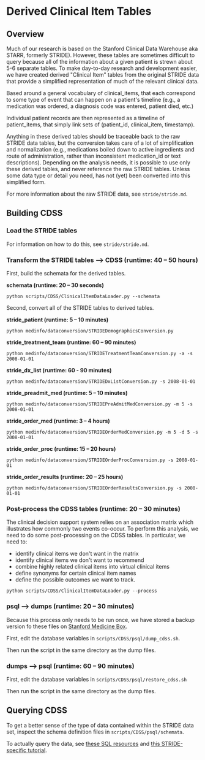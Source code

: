# Derived Clinical Item Tables

## Overview
Much of our research is based on the Stanford Clinical Data Warehouse
aka STARR, formerly STRIDE). However, these tables are sometimes difficult
to query because all of the information about a given patient is strewn about
5-6 separate tables. To make day-to-day research and development easier, we
have created derived "Clinical Item" tables from the original STRIDE data 
that provide a simplified representation of much of the relevant clinical data.

Based around a general vocabulary of clinical_items, that each correspond to 
some type of event that can happen on a patient's timeline 
(e.g., a medication was ordered, a diagnosis code was entered, patient died, etc.)

Individual patient records are then represented as a timeline of patient_items, 
that simply link sets of (patient_id, clinical_item, timestamp).

Anything in these derived tables should be traceable back to the raw STRIDE data tables,
but the conversion takes care of a lot of simplification and normalization
(e.g., medications boiled down to active ingredients and route of administration, 
rather than inconsistent medication_id or text descriptions).
Depending on the analysis needs, it is possible to use only these derived tables, 
and never reference the raw STRIDE tables. Unless some data type or detail you need,
has not (yet) been converted into this simplified form.


For more information about the raw STRIDE data, see `stride/stride.md`.

## Building CDSS

### Load the STRIDE tables

For information on how to do this, see `stride/stride.md`.

### Transform the STRIDE tables --> CDSS (runtime: 40 – 50 hours)

First, build the schemata for the derived tables.

**schemata (runtime: 20 – 30 seconds)**

`python scripts/CDSS/ClinicalItemDataLoader.py --schemata`

Second, convert all of the STRIDE tables to derived tables.

**stride_patient (runtime: 5 – 10 minutes)**

`python medinfo/dataconversion/STRIDEDemographicsConversion.py`

**stride_treatment_team (runtime: 60 – 90 minutes)**

`python medinfo/dataconversion/STRIDETreatmentTeamConversion.py -a -s 2008-01-01`

**stride_dx_list (runtime: 60 - 90 minutes)**

`python medinfo/dataconversion/STRIDEDxListConversion.py -s 2008-01-01`

**stride_preadmit_med (runtime: 5 – 10 minutes)**

`python medinfo/dataconversion/STRIDEPreAdmitMedConversion.py -m 5 -s 2008-01-01`

**stride_order_med (runtime: 3 – 4 hours)**

`python medinfo/dataconversion/STRIDEOrderMedConversion.py -m 5 -d 5 -s 2008-01-01`

**stride_order_proc (runtime: 15 – 20 hours)**

`python medinfo/dataconversion/STRIDEOrderProcConversion.py -s 2008-01-01`

**stride_order_results (runtime: 20 – 25 hours)**

`python medinfo/dataconversion/STRIDEOrderResultsConversion.py -s 2008-01-01`


### Post-process the CDSS tables (runtime: 20 – 30 minutes)
The clinical decision support system relies on an association matrix which
illustrates how commonly two events co-occur. To perform this analysis, we need
to do some post-processing on the CDSS tables. In particular, we need to:
* identify clinical items we don't want in the matrix
* identify clinical items we don't want to recommend
* combine highly related clinical items into virtual clinical items
* define synonyms for certain clinical item names
* define the possible outcomes we want to track.


`python scripts/CDSS/ClinicalItemDataLoader.py --process`

### psql --> dumps (runtime: 20 – 30 minutes)

Because this process only needs to be run once, we have stored a backup
version fo these files on [Stanford Medicine Box](https://stanfordmedicine.app.box.com/folder/50484084132).

First, edit the database variables in `scripts/CDSS/psql/dump_cdss.sh`.

Then run the script in the same directory as the dump files.

### dumps --> psql (runtime: 60 – 90 minutes)

First, edit the database variables in `scripts/CDSS/psql/restore_cdss.sh`

Then run the script in the same directory as the dump files.

## Querying CDSS

To get a better sense of the type of data contained within the STRIDE
data set, inspect the schema definition files in `scripts/CDSS/psql/schemata`.

To actually query the data, see [these SQL resources](https://github.com/HealthRex/CDSS/wiki/STRIDE-Database#postgresql)
and [this STRIDE-specific tutorial](https://github.com/HealthRex/CDSS/wiki/STRIDE-SQL-Tutorial).
